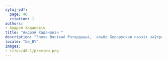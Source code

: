 ```yaml
---
cytuj-pdf:
  page: 46
  citation: 1
authors:
- Андрэй Хадановіч 
title: "Андрэй Хадановіч "
description: "Эпоха Вялікай Рэтардацыі,  альбо Беларуская паэзія заўтра. 2001 "
locale: "be_BY"
images:
- cites/46-1/preview.png
---
```

